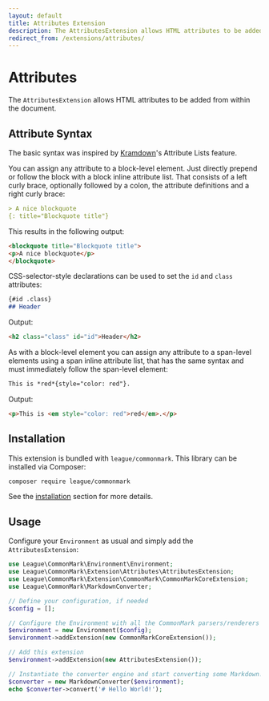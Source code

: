 ```yaml
---
layout: default
title: Attributes Extension
description: The AttributesExtension allows HTML attributes to be added from within the document.
redirect_from: /extensions/attributes/
---
```


# Attributes

The `AttributesExtension` allows HTML attributes to be added from within the document.

## Attribute Syntax

The basic syntax was inspired by [Kramdown](http://kramdown.gettalong.org/syntax.html#attribute-list-definitions)'s Attribute Lists feature.

You can assign any attribute to a block-level element. Just directly prepend or follow the block with a block inline attribute list.
That consists of a left curly brace, optionally followed by a colon, the attribute definitions and a right curly brace:

```markdown
> A nice blockquote
{: title="Blockquote title"}
```

This results in the following output:

```html
<blockquote title="Blockquote title">
<p>A nice blockquote</p>
</blockquote>
```

CSS-selector-style declarations can be used to set the `id` and `class` attributes:

```markdown
{#id .class}
## Header
```

Output:

```html
<h2 class="class" id="id">Header</h2>
```

As with a block-level element you can assign any attribute to a span-level elements using a span inline attribute list,
that has the same syntax and must immediately follow the span-level element:

```markdown
This is *red*{style="color: red"}.
```

Output:

```html
<p>This is <em style="color: red">red</em>.</p>
```

## Installation

This extension is bundled with `league/commonmark`. This library can be installed via Composer:

```bash
composer require league/commonmark
```

See the [installation](/2.5/installation/) section for more details.

## Usage

Configure your `Environment` as usual and simply add the `AttributesExtension`:

```php
use League\CommonMark\Environment\Environment;
use League\CommonMark\Extension\Attributes\AttributesExtension;
use League\CommonMark\Extension\CommonMark\CommonMarkCoreExtension;
use League\CommonMark\MarkdownConverter;

// Define your configuration, if needed
$config = [];

// Configure the Environment with all the CommonMark parsers/renderers
$environment = new Environment($config);
$environment->addExtension(new CommonMarkCoreExtension());

// Add this extension
$environment->addExtension(new AttributesExtension());

// Instantiate the converter engine and start converting some Markdown!
$converter = new MarkdownConverter($environment);
echo $converter->convert('# Hello World!');
```
